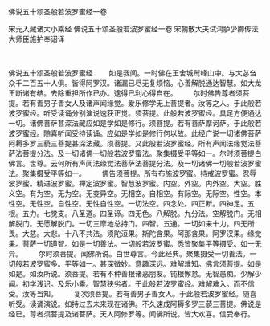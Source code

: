 佛说五十颂圣般若波罗蜜经一卷


宋元入藏诸大小乘经
佛说五十颂圣般若波罗蜜经一卷
宋朝散大夫试鸿胪少卿传法大师臣施护奉诏译


　　

佛说五十颂圣般若波罗蜜经
　　如是我闻。一时佛在王舍城鹫峰山中。与大苾刍众千二百五十人俱。皆得阿罗汉。诸漏已尽无复烦恼。心善解脱通达智慧。如大龙王断诸有结。去除重担所作已办。逮得已利心得自在。
　　尔时佛告尊者须菩提。若有善男子善女人及诸声闻缘觉。爱乐修学无上菩提者。汝等之人。于此般若波罗蜜经。听受读诵分别演说速获正觉。须菩提。此般若波罗蜜经。具足方便通达一切。诸佛菩萨甚深法藏应如是学如是修行。须菩提。若有菩萨摩诃萨。于此般若波罗蜜经。随喜听闻受持读诵。应如是学如是修行何以故。此经广说一切诸佛菩萨阿耨多罗三藐三菩提甚深法藏。须菩提。又此般若波罗蜜经。所有声闻法缘觉法菩萨法菩提分法。及一切诸佛一切般若波罗蜜法。聚集摄受平等如一。尔时须菩提白佛言。世尊。云何所有声闻法缘觉法菩萨法菩提分法。及一切诸佛一切般若波罗蜜法。聚集摄受平等如一。
　　佛告须菩提。所有布施波罗蜜。持戒波罗蜜。忍辱波罗蜜。精进波罗蜜。禅定波罗蜜。智慧波罗蜜。内空。外空。内外空。大空。胜义空。有为空。无为空。无变异空。无相空。自相空。有际空。无际空。性空。本性空。无性空。自性空。无性自性空。一切法空。四念处。四正断。四神足。五根。五力。七觉支。八圣道。四圣谛。四无色。八解脱。九分法。空解脱门。无相解脱门。无愿解脱门。一切三摩地总持门。四智。五通。一切如来十力。四无所畏。大慈。大悲。十八不共法。须陀洹果。斯陀含果。阿那含果。阿罗汉果。缘觉果。菩萨一切道智。如是一切善法。一切般若波罗蜜。悉皆聚集平等摄受。如一无异。
　　尔时须菩提。闻佛所说。白世尊言。今此经典。聚集摄受一切善法。一切般若波罗蜜多。平等如一。甚深微妙。意趣深远。难解难知。佛言须菩提。如是如是。如汝所说。须菩提。若有不种善根诸恶朋友。钝根懈怠。无智愚痴。少解少闻。初学浅识。及乐小乘。智慧狭劣者。于此般若波罗蜜经。难解难入。而不信受。汝等当知。
　　复次须菩提。若有善男子善女人。于此般若波罗蜜经。随喜听受。读诵演说。如持过去未来现在诸佛。不久速成阿耨多罗三藐三菩提。佛说是经已。尊者须菩提及诸菩萨。天人阿修罗等。闻佛所说。皆大欢喜。信受奉行。


